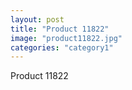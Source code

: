 ```yaml
---
layout: post
title: "Product 11822"
image: "product11822.jpg"
categories: "category1"
---
```

Product 11822

